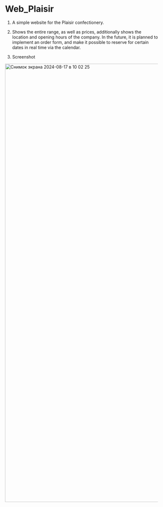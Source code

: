 # Web_Plaisir

1. A simple website for the Plaisir confectionery.

2. Shows the entire range, as well as prices, additionally shows the location and opening hours of the company.
   In the future, it is planned to implement an order form, and make it possible to reserve for certain dates in real time via the calendar.

3. Screenshot 
<img width="1440" alt="Снимок экрана 2024-08-17 в 10 02 25" src="https://github.com/user-attachments/assets/8d562cdf-8c60-4745-822b-bea12f267790">
